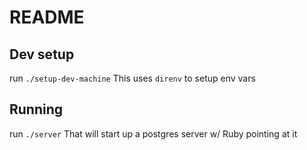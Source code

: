 # README

## Dev setup
run `./setup-dev-machine`
This uses `direnv` to setup env vars

## Running
run `./server`
That will start up a postgres server w/ Ruby pointing at it
